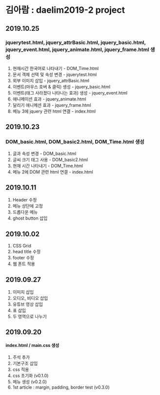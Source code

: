 # 김아람 : daelim2019-2 project
## 2019.10.25
### jquerytest.html, jquery_attrBasic.html, jquery_basic.html, jquery_event.html, jquery_animate.html, jquery_frame.html 생성
 1. 현재시간 한국어로 나타내기                              - DOM_Time.html
 2. 문서 객체 선택 및 속성 변경                             - jquerytest.html
 3. 외부 이미지 삽입                                        - jquery_attrBasic.html
 4. 이벤트(마우스 호버 & 클릭) 생성                         - jquery_basic.html
 5. 이벤트(태그 사라졌다 나타나는 효과) 생성                - jquery_event.html
 6. 애니메이션 효과                                         - jquery_animate.html
 7. 달리기 애니메션 효과                                    - jquery_frame.html
 8. 메뉴 3에 jquery 관련 html 연결                          - index.html

## 2019.10.23
### DOM_basic.html, DOM_basic2.html, DOM_Time.html 생성
 1. 글과 속성 변경                      - DOM_basic.html
 2. 글씨 크기 태그 사용                 - DOM_basic2.html
 3. 현재 시간 나타내기                  - DOM_Time.html
 4. 메뉴 2에 DOM 관련 html 연결         - index.html

## 2019.10.11
 1. Header 수정
 2. 메뉴 상단에 고정
 3. 드롭다운 메뉴 
 4. ghost button 삽입

## 2019.10.02
 1. CSS Grid
 2. head title 수정
 3. footer 수정
 4. 웹 폰트 적용

## 2019.09.27
 1. 이미지 삽입
 2. 오디오, 비디오 삽입
 3. 유튜브 영상 삽입
 4. 표 삽입
 5. 두 영역으로 나누기

## 2019.09.20
#### index.html / main.css 생성
  1. 주석 추가<br>
  2. 기본구조 삽입
  3. css 적용
  4. css 초기화 (v0.1.0)
  5. 메뉴 생성 (v0.2.0)
  6. 1st article : margin, padding, border test (v0.3.0)
